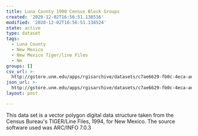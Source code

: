 ```yaml
---
title: Luna County 1990 Census Block Groups
created: '2020-12-02T16:56:51.138516'
modified: '2020-12-02T16:56:51.138524'
state: active
type: dataset
tags:
  - Luna County
  - New Mexico
  - New Mexico Tiger/line Files
  - Nm
groups: []
csv_url: >-
  http://gstore.unm.edu/apps/rgisarchive/datasets/c7ae6629-fb0c-4eca-adb5-a3c74d641b85/tlf429shp.derived.csv
json_url: >-
  http://gstore.unm.edu/apps/rgisarchive/datasets/c7ae6629-fb0c-4eca-adb5-a3c74d641b85/tlf429shp.derived.json
layout: post

---
```

This data set is a vector polygon digital data structure taken from the Census
				Bureau's TIGER/Line Files, 1994, for New Mexico. The source software used was
				ARC/INFO 7.0.3
